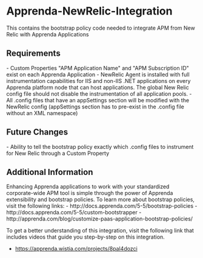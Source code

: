 <h1>Apprenda-NewRelic-Integration</h1>

This contains the bootstrap policy code needed to integrate APM from New Relic with Apprenda Applications

<h2>Requirements</h2>
-  Custom Properties "APM Application Name" and "APM Subscription ID" exist on each Apprenda Application
- NewRelic Agent is installed with full instrumentation capabilities for IIS and non-IIS .NET applications on every Apprenda platform node that can host applications. The global New Relic config file should not disable the instrumentation of all application pools.
- All .config files that have an appSettings section will be modified with the NewRelic config (appSettings section has to pre-exist in the .config file without an XML namespace)

<h2>Future Changes</h2>
- Ability to tell the bootstrap policy exactly which .config files to instrument for New Relic through a Custom Property

<h2>Additional Information</h2>
Enhancing Apprenda applications to work with your standardized corporate-wide APM tool is simple through the power of Apprenda extensibility and bootstrap policies. To learn more about bootstrap policies, visit the following links:
- http://docs.apprenda.com/5-5/bootstrap-policies
- http://docs.apprenda.com/5-5/custom-bootstrapper
- http://apprenda.com/blog/customize-paas-application-bootstrap-policies/

To get a better understanding of this integration, visit the following link that includes videos that guide you step-by-step on this integration.
- https://apprenda.wistia.com/projects/8pal4dozci
